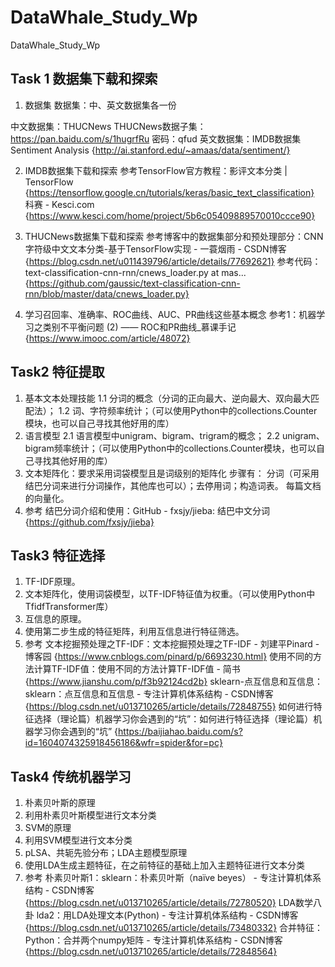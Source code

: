 # DataWhale_Study_Wp
DataWhale_Study_Wp
## Task 1 数据集下载和探索
1. 数据集
数据集：中、英文数据集各一份

中文数据集：THUCNews
THUCNews数据子集：https://pan.baidu.com/s/1hugrfRu 密码：qfud
英文数据集：IMDB数据集 Sentiment Analysis  {http://ai.stanford.edu/~amaas/data/sentiment/}

2. IMDB数据集下载和探索
参考TensorFlow官方教程：影评文本分类  |  TensorFlow {https://tensorflow.google.cn/tutorials/keras/basic_text_classification}
科赛 - Kesci.com {https://www.kesci.com/home/project/5b6c05409889570010ccce90}

3. THUCNews数据集下载和探索
参考博客中的数据集部分和预处理部分：CNN字符级中文文本分类-基于TensorFlow实现 - 一蓑烟雨 - CSDN博客 {https://blog.csdn.net/u011439796/article/details/77692621}
参考代码：text-classification-cnn-rnn/cnews_loader.py at mas... {https://github.com/gaussic/text-classification-cnn-rnn/blob/master/data/cnews_loader.py}

4. 学习召回率、准确率、ROC曲线、AUC、PR曲线这些基本概念
参考1：机器学习之类别不平衡问题 (2) —— ROC和PR曲线_慕课手记 {https://www.imooc.com/article/48072}

## Task2 特征提取 
1. 基本文本处理技能
1.1 分词的概念（分词的正向最大、逆向最大、双向最大匹配法）；
1.2 词、字符频率统计；（可以使用Python中的collections.Counter模块，也可以自己寻找其他好用的库）
2. 语言模型
2.1 语言模型中unigram、bigram、trigram的概念；
2.2 unigram、bigram频率统计；（可以使用Python中的collections.Counter模块，也可以自己寻找其他好用的库）
3. 文本矩阵化：要求采用词袋模型且是词级别的矩阵化
步骤有：
分词（可采用结巴分词来进行分词操作，其他库也可以）；去停用词；构造词表。
每篇文档的向量化。
4. 参考
结巴分词介绍和使用：GitHub - fxsjy/jieba: 结巴中文分词 {https://github.com/fxsjy/jieba}

## Task3 特征选择  
1. TF-IDF原理。
2. 文本矩阵化，使用词袋模型，以TF-IDF特征值为权重。（可以使用Python中TfidfTransformer库）
3. 互信息的原理。
4. 使用第二步生成的特征矩阵，利用互信息进行特征筛选。
5. 参考
文本挖掘预处理之TF-IDF：文本挖掘预处理之TF-IDF - 刘建平Pinard - 博客园 {https://www.cnblogs.com/pinard/p/6693230.html}
使用不同的方法计算TF-IDF值：使用不同的方法计算TF-IDF值 - 简书 {https://www.jianshu.com/p/f3b92124cd2b}
sklearn-点互信息和互信息：sklearn：点互信息和互信息 - 专注计算机体系结构 - CSDN博客 {https://blog.csdn.net/u013710265/article/details/72848755}
如何进行特征选择（理论篇）机器学习你会遇到的“坑”：如何进行特征选择（理论篇）机器学习你会遇到的“坑” {https://baijiahao.baidu.com/s?id=1604074325918456186&wfr=spider&for=pc}

## Task4 传统机器学习 

1. 朴素贝叶斯的原理
2. 利用朴素贝叶斯模型进行文本分类
3. SVM的原理
4. 利用SVM模型进行文本分类
5. pLSA、共轭先验分布；LDA主题模型原理
6. 使用LDA生成主题特征，在之前特征的基础上加入主题特征进行文本分类
7. 参考
朴素贝叶斯1：sklearn：朴素贝叶斯（naïve beyes） - 专注计算机体系结构 - CSDN博客 {https://blog.csdn.net/u013710265/article/details/72780520}
LDA数学八卦
lda2：用LDA处理文本(Python) - 专注计算机体系结构 - CSDN博客 {https://blog.csdn.net/u013710265/article/details/73480332}
合并特征：Python：合并两个numpy矩阵 - 专注计算机体系结构 - CSDN博客 {https://blog.csdn.net/u013710265/article/details/72848564}
